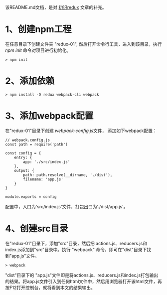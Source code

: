 
该README.md文档，是对 [初识redux](https://suifengfengye.github.io/2018/11/28/My-New-Post/) 文章的补充。

# 1、创建npm工程

在任意目录下创建文件夹 "redux-01", 然后打开命令行工具，进入到该目录，执行 *npm init* 命令对项目进行初始化。

```shell
> npm init
```

# 2、添加依赖

```shell
> npm install -D redux webpack-cli webpack
```

# 3、添加webpack配置

在"redux-01"目录下创建 *webpack-config.js*文件， 添加如下webpack配置：

```
// webpack.config.js
const path = require('path')

const config = {
    entry: {
        app: './src/index.js'
    },
    output: {
        path: path.resolve(__dirname, './dist'),
        filename: 'app.js'
    }
}

module.exports = config
```

配置中，入口为'src/index.js'文件，打包出口为'./dist/app.js'。

# 4、创建src目录

在"redux-01"目录下，添加"src"目录，然后把 actions.js、reducers.js和index.js添加到"src"目录中。执行 "webpack" 命令，即可在"dist"目录下找到"app.js"文件。

```
> webpack
```

"dist"目录下的 "app.js"文件即是将actions.js、reducers.js和index.js打包输出的结果。将app.js文件引入到任何html文件中，然后用浏览器打开该html文件，再按F12打开控制台，就将看到本文的结果输出。